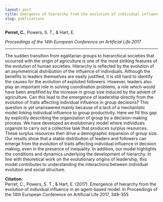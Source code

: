 ```yaml
---
layout: post
title: Emergence of hierarchy from the evolution of individual influence in an agent-based model
slug: publications
---
```

**Perret, C.**, Powers, S. T., & Hart, E.  

*Proceedings of the 14th European Conference on Artificial Life 2017*
___  
The sudden transition from egalitarian groups to hierarchical societies that occurred with the origin of agriculture is one of the most striking features of the evolution of human societies. Hierarchy is reflected by the evolution of an asymmetrical distribution of the influence of individuals. Although the benefits to leaders themselves are easily justified, it is still hard to identify the causes for the evolution of exploited followers. However, leaders also play an important role in solving coordination problems, a role which would have been amplified by the increase in group size induced by the advent of agriculture. Can this lead to the emergence of leadership directly from the evolution of traits affecting individual influence in group decisions? This question is yet unanswered mainly because of a lack of a mechanistic model linking individual influence to group productivity. Here we fill this gap by explicitly describing the organization of group by a decision-making process. We have developed an evolutionary model where individuals organize to carry out a collective task that produces surplus resources. These surplus resources then drive a demographic expansion of group size. Our results show that a stable distribution of leaders and followers can emerge from the evolution of traits affecting individual influence in decision making, even in the presence of inequality. In addition, our model highlights the conditions and dynamics underlying the development of hierarchy. In line with theoretical work on the evolutionary origins of leadership, this model contributes to understanding the interactions between individual evolution and social structure.

**Citation:**  
Perret, C., Powers, S. T., & Hart, E. (2017). Emergence of hierarchy from the evolution of individual influence in an agent-based model. In Proceedings of the 14th European Conference on Artificial Life 2017, 348-355  
